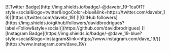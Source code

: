 <div align="centre">
[![Twitter Badge](http://img.shields.io/badge/-@davebr_19-1ca0f1?style=social&logo=twitter&logoColor=blue&link=https://twitter.com/davebr_19)](https://twitter.com/davebr_19) 
[![GitHub followers](https://img.shields.io/github/followers/davidbrodrigues?label=Follow&style=social)](https://github.com/davidbrodrigues)
[![Instagram Badge](https://img.shields.io/badge/-@dave_19-blue?style=social&logo=Instagram&link=https://www.instagram.com/dave_19/)](https://www.instagram.com/dave_19/) 
 </div>
